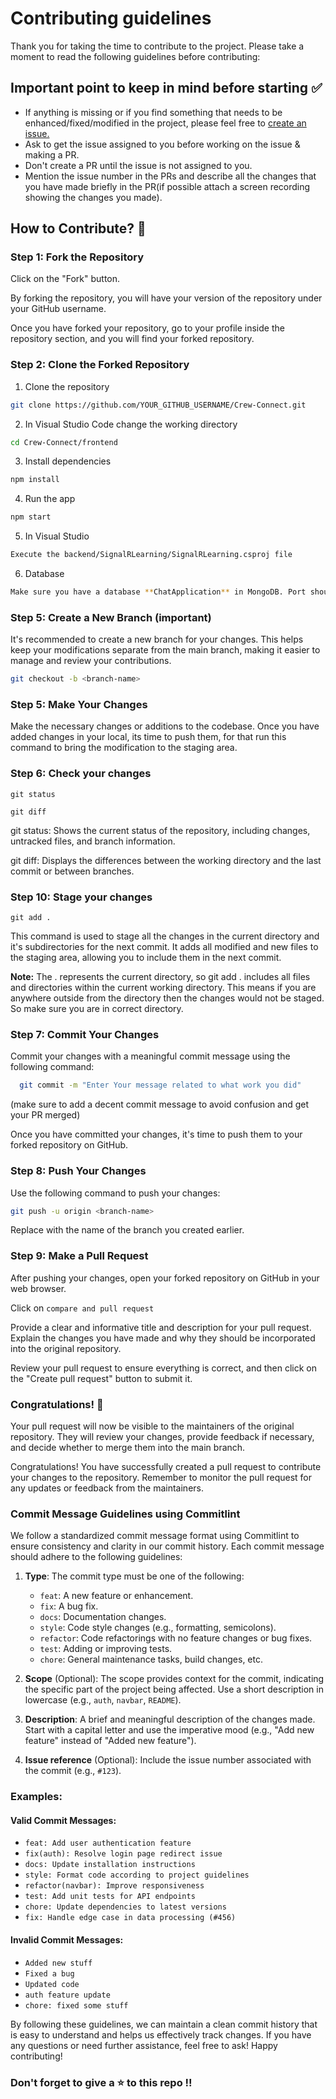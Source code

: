# Contributing guidelines

Thank you for taking the time to contribute to the project. Please take a moment to read the following guidelines before contributing:

## Important point to keep in mind before starting ✅

- If anything is missing or if you find something that needs to be enhanced/fixed/modified in the project, please feel free to [create an issue.](https://github.com/jatiinyadav/Crew-Connect/issues/new/choose)
- Ask to get the issue assigned to you before working on the issue & making a PR.
- Don't create a PR until the issue is not assigned to you.
- Mention the issue number in the PRs and describe all the changes that you have made briefly in the PR(if possible attach a screen recording showing the changes you made).

## How to Contribute? 🤔

### Step 1: Fork the Repository

Click on the "Fork" button.

By forking the repository, you will have your version of the repository under your GitHub username.

Once you have forked your repository, go to your profile inside the repository section, and you will find your forked repository.

### Step 2: Clone the Forked Repository

1. Clone the repository

```bash
git clone https://github.com/YOUR_GITHUB_USERNAME/Crew-Connect.git
```

2. In Visual Studio Code change the working directory

```bash
cd Crew-Connect/frontend
```

3. Install dependencies

```bash
npm install
```

4. Run the app

```bash
npm start
```
5. In Visual Studio

```bash
Execute the backend/SignalRLearning/SignalRLearning.csproj file
```

6. Database
   
```bash
Make sure you have a database **ChatApplication** in MongoDB. Port should be 27017
```

### Step 5: Create a New Branch (important)

It's recommended to create a new branch for your changes. This helps keep your modifications separate from the main branch, making it easier to manage and review your contributions.

```sh
git checkout -b <branch-name>
```

### Step 5: Make Your Changes

Make the necessary changes or additions to the codebase.
Once you have added changes in your local, its time to push them, for that run this command to bring the modification to the staging area.

### Step 6: Check your changes

```
git status
```

```
git diff
```

git status: Shows the current status of the repository, including changes, untracked files, and branch information.

git diff: Displays the differences between the working directory and the last commit or between branches.

### Step 10: Stage your changes

```
git add .
```

This command is used to stage all the changes in the current directory and it's subdirectories for the next commit. It adds all modified and new files to the staging area, allowing you to include them in the next commit.

**Note:** The . represents the current directory, so git add . includes all files and directories within the current working directory. This means if you are anywhere outside from the directory then the changes would not be staged.
So make sure you are in correct directory.


### Step 7: Commit Your Changes

Commit your changes with a meaningful commit message using the following command: 


```bash
  git commit -m "Enter Your message related to what work you did"
```
(make sure to add a decent commit message to avoid confusion and get your PR merged)

Once you have committed your changes, it's time to push them to your forked repository on GitHub.

### Step 8: Push Your Changes

Use the following command to push your changes:

```bash
git push -u origin <branch-name>
```

Replace <branch-name> with the name of the branch you created earlier.

### Step 9: Make a Pull Request

After pushing your changes, open your forked repository on GitHub in your web browser.

Click on `compare and pull request`

Provide a clear and informative title and description for your pull request. Explain the changes you have made and why they should be incorporated into the original repository.

Review your pull request to ensure everything is correct, and then click on the "Create pull request" button to submit it.

### Congratulations! 🎉

Your pull request will now be visible to the maintainers of the original repository. They will review your changes, provide feedback if necessary, and decide whether to merge them into the main branch.

Congratulations! You have successfully created a pull request to contribute your changes to the repository. Remember to monitor the pull request for any updates or feedback from the maintainers.


### Commit Message Guidelines using Commitlint

We follow a standardized commit message format using Commitlint to ensure consistency and clarity in our commit history. Each commit message should adhere to the following guidelines:

1. **Type**: The commit type must be one of the following:

   - `feat`: A new feature or enhancement.
   - `fix`: A bug fix.
   - `docs`: Documentation changes.
   - `style`: Code style changes (e.g., formatting, semicolons).
   - `refactor`: Code refactorings with no feature changes or bug fixes.
   - `test`: Adding or improving tests.
   - `chore`: General maintenance tasks, build changes, etc.

2. **Scope** (Optional): The scope provides context for the commit, indicating the specific part of the project being affected. Use a short description in lowercase (e.g., `auth`, `navbar`, `README`).

3. **Description**: A brief and meaningful description of the changes made. Start with a capital letter and use the imperative mood (e.g., "Add new feature" instead of "Added new feature").

4. **Issue reference** (Optional): Include the issue number associated with the commit (e.g., `#123`).

### Examples:

#### Valid Commit Messages:

- `feat: Add user authentication feature`
- `fix(auth): Resolve login page redirect issue`
- `docs: Update installation instructions`
- `style: Format code according to project guidelines`
- `refactor(navbar): Improve responsiveness`
- `test: Add unit tests for API endpoints`
- `chore: Update dependencies to latest versions`
- `fix: Handle edge case in data processing (#456)`

#### Invalid Commit Messages:

- `Added new stuff`
- `Fixed a bug`
- `Updated code`
- `auth feature update`
- `chore: fixed some stuff`


By following these guidelines, we can maintain a clean commit history that is easy to understand and helps us effectively track changes. If you have any questions or need further assistance, feel free to ask! Happy contributing!

<h3> Don't forget to give a ⭐ to this repo !!<h3>

